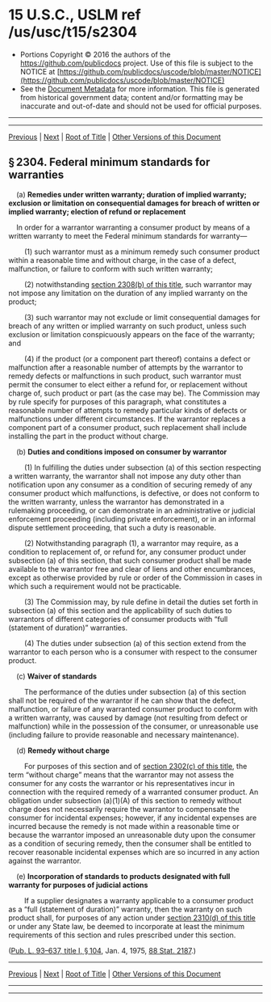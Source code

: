 ---
---

# 15 U.S.C., USLM ref /us/usc/t15/s2304

* Portions Copyright © 2016 the authors of the https://github.com/publicdocs project.
  Use of this file is subject to the NOTICE at [https://github.com/publicdocs/uscode/blob/master/NOTICE](https://github.com/publicdocs/uscode/blob/master/NOTICE)
* See the [Document Metadata](././../../../..//README.md) for more information.
  This file is generated from historical government data; content and/or formatting may be inaccurate and out-of-date and should not be used for official purposes.

----------
----------

[Previous](./../../../..//us/usc/t15/ch50/m__us_usc_t15_s2303.md) | [Next](./../../../..//us/usc/t15/ch50/m__us_usc_t15_s2305.md) | [Root of Title](./../../../../) | [Other Versions of this Document](https://publicdocs.github.io/go/links?ns=uslm&ref=%2Fus%2Fusc%2Ft15%2Fs2304)

## § 2304. Federal minimum standards for warranties

    (a) __Remedies under written warranty; duration of implied warranty; exclusion or limitation on consequential damages for breach of written or implied warranty; election of refund or replacement__ 

    In order for a warrantor warranting a consumer product by means of a written warranty to meet the Federal minimum standards for warranty—

        (1) such warrantor must as a minimum remedy such consumer product within a reasonable time and without charge, in the case of a defect, malfunction, or failure to conform with such written warranty;

        (2) notwithstanding [section 2308(b) of this title][/us/usc/t15/s2308/b], such warrantor may not impose any limitation on the duration of any implied warranty on the product;

        (3) such warrantor may not exclude or limit consequential damages for breach of any written or implied warranty on such product, unless such exclusion or limitation conspicuously appears on the face of the warranty; and

        (4) if the product (or a component part thereof) contains a defect or malfunction after a reasonable number of attempts by the warrantor to remedy defects or malfunctions in such product, such warrantor must permit the consumer to elect either a refund for, or replacement without charge of, such product or part (as the case may be). The Commission may by rule specify for purposes of this paragraph, what constitutes a reasonable number of attempts to remedy particular kinds of defects or malfunctions under different circumstances. If the warrantor replaces a component part of a consumer product, such replacement shall include installing the part in the product without charge.

    (b) __Duties and conditions imposed on consumer by warrantor__ 

        (1) In fulfilling the duties under subsection (a) of this section respecting a written warranty, the warrantor shall not impose any duty other than notification upon any consumer as a condition of securing remedy of any consumer product which malfunctions, is defective, or does not conform to the written warranty, unless the warrantor has demonstrated in a rulemaking proceeding, or can demonstrate in an administrative or judicial enforcement proceeding (including private enforcement), or in an informal dispute settlement proceeding, that such a duty is reasonable.

        (2) Notwithstanding paragraph (1), a warrantor may require, as a condition to replacement of, or refund for, any consumer product under subsection (a) of this section, that such consumer product shall be made available to the warrantor free and clear of liens and other encumbrances, except as otherwise provided by rule or order of the Commission in cases in which such a requirement would not be practicable.

        (3) The Commission may, by rule define in detail the duties set forth in subsection (a) of this section and the applicability of such duties to warrantors of different categories of consumer products with “full (statement of duration)” warranties.

        (4) The duties under subsection (a) of this section extend from the warrantor to each person who is a consumer with respect to the consumer product.

    (c) __Waiver of standards__ 

        The performance of the duties under subsection (a) of this section shall not be required of the warrantor if he can show that the defect, malfunction, or failure of any warranted consumer product to conform with a written warranty, was caused by damage (not resulting from defect or malfunction) while in the possession of the consumer, or unreasonable use (including failure to provide reasonable and necessary maintenance).

    (d) __Remedy without charge__ 

        For purposes of this section and of [section 2302(c) of this title][/us/usc/t15/s2302/c], the term “without charge” means that the warrantor may not assess the consumer for any costs the warrantor or his representatives incur in connection with the required remedy of a warranted consumer product. An obligation under subsection (a)(1)(A) of this section to remedy without charge does not necessarily require the warrantor to compensate the consumer for incidental expenses; however, if any incidental expenses are incurred because the remedy is not made within a reasonable time or because the warrantor imposed an unreasonable duty upon the consumer as a condition of securing remedy, then the consumer shall be entitled to recover reasonable incidental expenses which are so incurred in any action against the warrantor.

    (e) __Incorporation of standards to products designated with full warranty for purposes of judicial actions__ 

        If a supplier designates a warranty applicable to a consumer product as a “full (statement of duration)” warranty, then the warranty on such product shall, for purposes of any action under [section 2310(d) of this title][/us/usc/t15/s2310/d] or under any State law, be deemed to incorporate at least the minimum requirements of this section and rules prescribed under this section.

([Pub. L. 93–637, title I, § 104][/us/pl/93/637/s104], Jan. 4, 1975, [88 Stat. 2187][/us/stat/88/2187].)

----------

[Previous](./../../../..//us/usc/t15/ch50/m__us_usc_t15_s2303.md) | [Next](./../../../..//us/usc/t15/ch50/m__us_usc_t15_s2305.md) | [Root of Title](./../../../../) | [Other Versions of this Document](https://publicdocs.github.io/go/links?ns=uslm&ref=%2Fus%2Fusc%2Ft15%2Fs2304)

----------
----------

[/us/usc/t15/s2308/b]: https://publicdocs.github.io/go/links?ns=uslm&ref=%2Fus%2Fusc%2Ft15%2Fs2308%2Fb
[/us/usc/t15/s2302/c]: https://publicdocs.github.io/go/links?ns=uslm&ref=%2Fus%2Fusc%2Ft15%2Fs2302%2Fc
[/us/usc/t15/s2310/d]: https://publicdocs.github.io/go/links?ns=uslm&ref=%2Fus%2Fusc%2Ft15%2Fs2310%2Fd
[/us/pl/93/637/s104]: https://publicdocs.github.io/go/links?ns=uslm&ref=%2Fus%2Fpl%2F93%2F637%2Fs104
[/us/stat/88/2187]: https://publicdocs.github.io/go/links?ns=uslm&ref=%2Fus%2Fstat%2F88%2F2187


